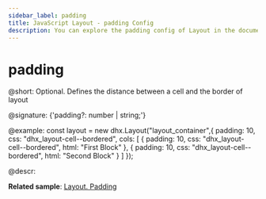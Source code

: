 ```yaml
---
sidebar_label: padding
title: JavaScript Layout - padding Config 
description: You can explore the padding config of Layout in the documentation of the DHTMLX JavaScript UI library. Browse developer guides and API reference, try out code examples and live demos, and download a free 30-day evaluation version of DHTMLX Suite.
---
```


# padding

@short: Optional. Defines the distance between a cell and the border of layout

@signature: {'padding?: number | string;'}

@example:
const layout = new dhx.Layout("layout_container",{
    padding: 10,
    css: "dhx_layout-cell--bordered",
    cols: [
        {
            padding: 10,
            css: "dhx_layout-cell--bordered",
            html: "First Block"
        },
        {
            padding: 10,
            css: "dhx_layout-cell--bordered",
            html: "Second Block"
        }
    ]
});

@descr:

**Related sample**: [Layout. Padding](https://snippet.dhtmlx.com/tk6tpwwv)

[comment]: # (@related: layout/initialization.md#initialize-layout)
